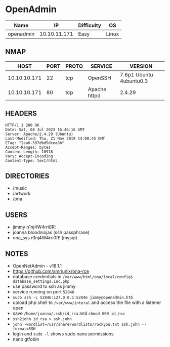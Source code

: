 # OpenAdmin

| Name      | IP           | Difficulty | OS    |
| ------ | ------------ | ---------- | ----- |
| openadmin | 10.10.11.171 | Easy       | Linux |

## NMAP

| HOST         | PORT | PROTO | SERVICE      | VERSION                 |
| ------------ | ---- | ----- | ------------ | ----------------------- |
| 10.10.10.171 | 22   | tcp   | OpenSSH      | 7.6p1 Ubuntu 4ubuntu0.3 |
| 10.10.10.171 | 80   | tcp   | Apache httpd | 2.4.29                  |


## HEADERS

```
HTTP/1.1 200 OK
Date: Sat, 08 Jul 2023 16:46:16 GMT
Server: Apache/2.4.29 (Ubuntu)
Last-Modified: Thu, 21 Nov 2019 14:08:45 GMT
ETag: "2aa6-597dbd5dcea8b"
Accept-Ranges: bytes
Content-Length: 10918
Vary: Accept-Encoding
Content-Type: text/html
```

## DIRECTORIES

- /music
- /artwork
- /ona

## USERS

- jimmy n1nj4W4rri0R! 
- joanna bloodninjas (ssh passphrase)
- ona_sys n1nj4W4rri0R! (mysql)

## NOTES

- OpenNetAdmin - v18.1.1
- https://github.com/amriunix/ona-rce
- database credentials in `/var/www/html/ona/local/config$ database_settings.inc.php`
- use password to ssh as jimmy
- service running on port `52846`
- `sudo ssh -L 52846:127.0.0.1:52846 jimmy@openadmin.htb`
- upload php shell to `/var/www/interal` and access the file with a listener open
- save `/home/joanna/.ssh/id_rsa` and `chmod 600 id_rsa`
- `ssh2john id_rsa > ssh.john`
- `john -wordlist=/usr/share/wordlists/rockyou.txt ssh.john --format=SSH`
- login and `sudo -l` shows sudo nano permissions
- nano gtfobin
